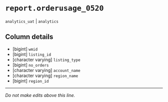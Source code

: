 # `report.orderusage_0520`
`analytics_uat` | `analytics`

## Column details
* [bigint]    `wmid`
* [bigint]    `listing_id`
* [character varying] `listing_type`
* [bigint]    `no_orders`
* [character varying] `account_name`
* [character varying] `region_name`
* [bigint]    `region_id`

-------------------------------------------------------------------------------
*Do not make edits above this line.*
